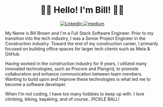 <h1 align='center'>
  👋👋 Hello! I'm Bill! 👋👋
</h1>
  
<p align='center'>
  <a href="https://www.linkedin.com/in/oneandonlybillbrown/">
    <img alt="LinkedIn" src="https://img.shields.io/badge/LinkedIn-0077B5?style=for-the-badge&logo=linkedin&logoColor=white" />
  </a>
  <a href="https://medium.com/@bill.a.brown90">
    <img alt="medium" src="https://img.shields.io/badge/Medium-12100E?style=for-the-badge&logo=medium&logoColor=white" />       
  </a>
</p>

<p>
My Name is Bill Brown and I'm a Full Stack Software Engineer. Prior to my transition into the tech industry, I was a Senior Project Engineer in the Construction industry. Toward the end of my construction career, I primarily focused on building office spaces for larger tech clients such as Meta & GitHub. 

Having worked in the construction industry for 9 years, I utilized many innovated technologies, such as Procore and Plangrid, to promote collaboration and enhance communication between team members. Wanting to build upon and improve these technologies is what led me to become a software developer. 

When I'm not coding, I have too many hobbies to keep up with. I love climbing, biking, kayaking, and of course...PICKLE BALL!
</p>


